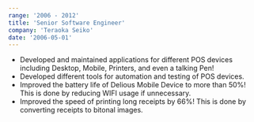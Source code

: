 ```yaml
---
range: '2006 - 2012'
title: 'Senior Software Engineer'
company: 'Teraoka Seiko'
date: '2006-05-01'
---
```


- Developed and maintained applications for different POS devices including Desktop, Mobile, Printers, and even a talking Pen!
- Developed different tools for automation and testing of POS devices.
- Improved the battery life of Delious Mobile Device to more than 50%! This is done by reducing WIFI usage if unnecessary.
- Improved the speed of printing long receipts by 66%! This is done by converting receipts to bitonal images.

